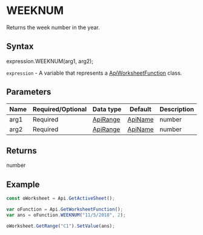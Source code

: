 # WEEKNUM

Returns the week number in the year.

## Syntax

expression.WEEKNUM(arg1, arg2);

`expression` - A variable that represents a [ApiWorksheetFunction](../ApiWorksheetFunction.md) class.

## Parameters

| **Name** | **Required/Optional** | **Data type** | **Default** | **Description** |
| ------------- | ------------- | ------------- | ------------- | ------------- |
| arg1 | Required | [ApiRange](../../ApiRange/ApiRange.md) | [ApiName](../../ApiName/ApiName.md) | number |  | The date-time code used for date and time calculation. |
| arg2 | Required | [ApiRange](../../ApiRange/ApiRange.md) | [ApiName](../../ApiName/ApiName.md) | number |  | A number (1 or 2) that determines the type of the return value: Sunday (1) or Monday (2). |

## Returns

number

## Example



```javascript
const oWorksheet = Api.GetActiveSheet();

var oFunction = Api.GetWorksheetFunction();
var ans = oFunction.WEEKNUM("11/5/2018", 2); 

oWorksheet.GetRange("C1").SetValue(ans);

```
